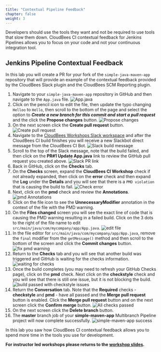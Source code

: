 ```yaml
---
title: "Contextual Pipeline Feedback"
chapter: false
weight: 3
---
```


Developers should use the tools they want and not be required to use tools that slow them down. CloudBees CI contextual feedback for Jenkins Pipelines allows you to focus on your code and not your continuous integration tool.

## Jenkins Pipeline Contextual Feedback
In this lab you will create a PR for your fork of the `simple-java-maven-app` repository that will provide an example of the contextual feedback provided by the CloudBees Slack plugin and the CloudBees SCM Reporting plugin.

1. Navigate to your `simple-java-maven-app` repository in GitHub and then navigate to the `App.java` file. ![App.java](goto-app-java.png?width=50pc)
2. Click on the pencil icon to edit the file, then update the typo changing `Helloo` to `Hello`, then scroll to the bottom of the page and select the option to ***Create a new branch for this commit and start a pull request*** and the click the **Propose changes** button. ![Propose changes](propose-changes.png?width=50pc)
3. On the next screen click the **Create pull request** button. ![Create pull request](create-pr.png?width=50pc)
4. Navigate to the [CloudBees Workshops Slack workspace](https://app.slack.com/client/T010A455W77/) and after the CloudBees CI build finishes you will receive a new Slackbot direct message from the CloudBees CI Bot. ![Slack build message](slack-build-msg.png?width=50pc)
5. Scroll to the top of the Slack message, note that the build failed, and then click on the **PR#1 Update App.java** link to review the GitHub pull request you created above. ![Slack PR link](slack-pr-link.png?width=50pc)
6. Back in GitHub, click on the **Checks** tab. 
7. On the **Checks** screen, expand the **CloudBees CI Workshop** check if not already expanded, then click on the **error** check and then expand the **Log** under the **Details** and you will see that there is a `PMD violation` that is causing the build to fail. ![Check error](check-error-log.png?width=50pc)
8. Next, click on the **pmd** check and review the **Annotations**. ![pmd Annotations](pmd-annotations.png?width=50pc)
9. Click on the file icon to see the **UnnecessaryModifier** annotation in the context of the file with the PMD warning. 
10. On the **Files changed** screen you will see the exact line of code that is causing the PMD warning resulting in a failed build. Click on the 3 dots to the right of the file name to edit `src/main/java/com/mycompany/app/App.java`. ![edit file](edit-file.png?width=50pc)
11. In the file editor for `src/main/java/com/mycompany/app/App.java`, remove the `final` modifier from the `getMessage()` method and then scroll to the bottom of the screen and click the **Commit changes** button. ![fix pmd warning](fix-pmd-warning.png?width=50pc)
12. Return to the **Checks** tab and you will see that another build was triggered and GitHub is waiting for the checks information. ![waiting for checks](waiting-for-checks.png?width=50pc)
13. Once the build completes (you may need to refresh your GitHub Checks page), click on the **pmd** check. Next click on the **checkstyle** check and you will see that there is still one issue, but it is not blocking the build. ![build passed with checkstyle issues](build-passed.png?width=50pc)
14. Return the **Conversation** tab. Note that the **Required** checks - **checkstyle** and **pmd** - have all passed and the **Merge pull request** button is enabled. Click the **Merge pull request** button and on the next screen click the **Confirm merge** button. ![All checks passed](checks-passed-merge.png?width=40pc)
15. On the next screen click the **Delete branch** button.
16. The **master** branch job of your **simple-maven-app** Multibranch Pipeline project will now complete successfully. ![simple-maven-app success](simple-maven-app-success.png?width=50pc)

In this lab you saw how CloudBees CI contextual feedback allows you to spend more time in the tools you use for development.

**For instructor led workshops please returns to the [workshop slides](https://cloudbees-days.github.io/core-rollout-flow-workshop/cloudbees-ci/#45).**
